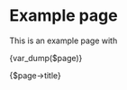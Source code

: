 <!--
title: Example page Title
description: Example page description
author: Roman Ožana
template: template.latte
syntax: latte
-->

# Example page

This is an example page with

{var_dump($page)}

{$page->title}